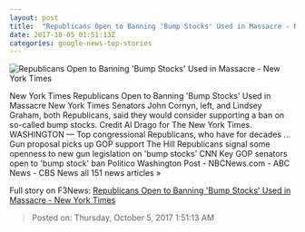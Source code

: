 ```yaml
---
layout: post
title:  "Republicans Open to Banning 'Bump Stocks' Used in Massacre - New York Times"
date: 2017-10-05 01:51:13Z
categories: google-news-top-stories
---
```


![Republicans Open to Banning 'Bump Stocks' Used in Massacre - New York Times](https://static01.nyt.com/images/2017/10/05/us/05dc-guns1/05dc-guns1-facebookJumbo.jpg)

New York Times Republicans Open to Banning 'Bump Stocks' Used in Massacre New York Times Senators John Cornyn, left, and Lindsey Graham, both Republicans, said they would consider supporting a ban on so-called bump stocks. Credit Al Drago for The New York Times. WASHINGTON — Top congressional Republicans, who have for decades ... Gun proposal picks up GOP support The Hill Republicans signal some openness to new gun legislation on 'bump stocks' CNN Key GOP senators open to 'bump stock' ban Politico Washington Post - NBCNews.com - ABC News - CBS News all 151 news articles »


Full story on F3News: [Republicans Open to Banning 'Bump Stocks' Used in Massacre - New York Times](http://www.f3nws.com/n/gZvdyD)

> Posted on: Thursday, October 5, 2017 1:51:13 AM
